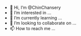 - 👋 Hi, I’m @ChinChansery
- 👀 I’m interested in ...
- 🌱 I’m currently learning ...
- 💞️ I’m looking to collaborate on ...
- 📫 How to reach me ...

<!---
ChinChansery/ChinChansery is a ✨ special ✨ repository because its `README.md` (this file) appears on your GitHub profile.
You can click the Preview link to take a look at your changes.
--->
